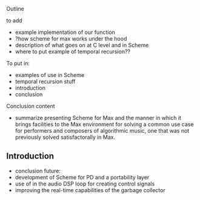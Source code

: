 Outline

to add

- example implementation of our function
- ?how scheme for max works under the hood
- description of what goes on at C level and in Scheme
- where to put example of temporal recursion??

To put in:
- examples of use in Scheme 
- temporal recursion stuff
- introduction
- conclusion

Conclusion content
- summarize presenting Scheme for Max and the manner in which
it brings facilities to the Max environment for solving a common
use case for performers and composers of algorithmic music, one
that was not previously solved satisfactorally in Max.

Introduction
- 


- conclusion future:
 - development of Scheme for PD and a portability layer
 - use of in the audio DSP loop for creating control signals
 - improving the real-time capabilities of the garbage collector

